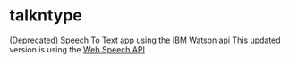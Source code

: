 # talkntype

(Deprecated) Speech To Text app using the IBM Watson api
This updated version is using the [Web Speech API](https://developer.mozilla.org/en-US/docs/Web/API/Web_Speech_API)
